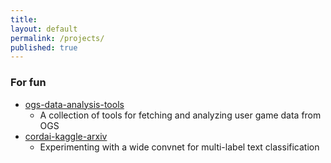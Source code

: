 ```yaml
---
title:
layout: default
permalink: /projects/
published: true
---
```


### For fun
* [ogs-data-analysis-tools](https://github.com/gyu-eun-lee/ogs-data-analysis-tools)
    * A collection of tools for fetching and analyzing user game data from OGS
* [cordai-kaggle-arxiv](https://github.com/gyu-eun-lee/cordai-kaggle-arxiv)
    * Experimenting with a wide convnet for multi-label text classification